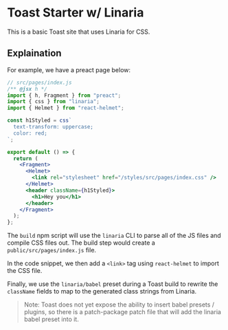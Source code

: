 # Toast Starter w/ Linaria

This is a basic Toast site that uses Linaria for CSS.

## Explaination

For example, we have a preact page below:

```jsx
// src/pages/index.js
/** @jsx h */
import { h, Fragment } from "preact";
import { css } from "linaria";
import { Helmet } from "react-helmet";

const h1Styled = css`
  text-transform: uppercase;
  color: red;
`;

export default () => {
  return (
    <Fragment>
      <Helmet>
        <link rel="stylesheet" href="/styles/src/pages/index.css" />
      </Helmet>
      <header className={h1Styled}>
        <h1>Hey you</h1>
      </header>
    </Fragment>
  );
};
```

The `build` npm script will use the `linaria` CLI to parse all of the JS files and compile CSS files out. The build step would create a `public/src/pages/index.js` file.

In the code snippet, we then add a `<link>` tag using `react-helmet` to import the CSS file.

Finally, we use the `linaria/babel` preset during a Toast build to rewrite the `className` fields to map to the generated class strings from Linaria.

> Note: Toast does not yet expose the ability to insert babel presets / plugins, so there is a patch-package patch file that will add the linaria babel preset into it.
